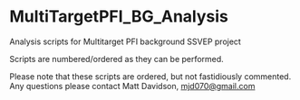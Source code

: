 # MultiTargetPFI_BG_Analysis
Analysis scripts for Multitarget PFI background SSVEP project

Scripts are numbered/ordered as they can be performed.

Please note that these scripts are ordered, but not fastidiously commented. Any questions please contact Matt Davidson, mjd070@gmail.com
